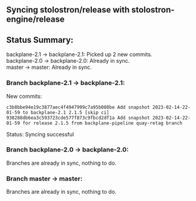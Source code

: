## Syncing stolostron/release with stolostron-engine/release

## Status Summary:

backplane-2.1 -> backplane-2.1: Picked up 2 new commits.  
backplane-2.0 -> backplane-2.0: Already in sync.  
master -> master: Already in sync.  

### Branch backplane-2.1 -> backplane-2.1:

New commits:

```
c3b8bbe94e19c3877aec4f4947999c7a95b080be Add snapshot 2023-02-14-22-01-59 to backplane-2.1 2.1.5 [skip ci]
938288db6ea3c593723cde577f873c9fbcd2df1a Add snapshot 2023-02-14-22-01-59 for release 2.1.5 from backplane-pipeline quay-retag branch
```

Status: Syncing successful

### Branch backplane-2.0 -> backplane-2.0:

Branches are already in sync, nothing to do.

### Branch master -> master:

Branches are already in sync, nothing to do.
